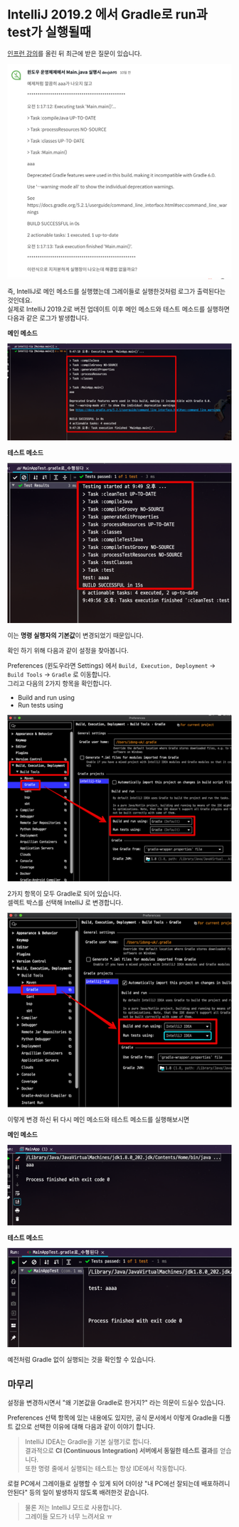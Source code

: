 # IntelliJ 2019.2 에서 Gradle로 run과 test가 실행될때

[인프런 강의](https://www.inflearn.com/course/intellij-guide)를 올린 뒤 최근에 받은 질문이 있습니다.  

![0](./images/0.png)

즉, IntelliJ로 메인 메소드를 실행했는데 그레이들로 실행한것처럼 로그가 출력된다는 것인데요.  
실제로 IntelliJ 2019.2로 버전 업데이트 이후 메인 메소드와 테스트 메소드를 실행하면 다음과 같은 로그가 발생합니다.  
  
**메인 메소드**

![1](./images/1.png)

**테스트 메소드**

![2](./images/2.png)

이는 **명령 실행자의 기본값**이 변경되었기 때문입니다.  
  
확인 하기 위해 다음과 같이 설정을 찾아봅니다.  
  
Preferences (윈도우라면 Settings) 에서 ```Build, Execution, Deployment``` -> ```Build Tools``` -> ```Gradle``` 로 이동합니다.  
그리고 다음의 2가지 항목을 확인합니다.

* Build and run using
* Run tests using

![3](./images/3.png)

2가지 항목이 모두 Gradle로 되어 있습니다.  
셀렉트 박스를 선택해 IntelliJ 로 변경합니다.

![4](./images/4.png)

이렇게 변경 하신 뒤 다시 메인 메소드와 테스트 메소드를 실행해보시면

**메인 메소드**

![5](./images/5.png)

**테스트 메소드**

![6](./images/6.png)

예전처럼 Gradle 없이 실행되는 것을 확인할 수 있습니다.  

## 마무리
  
설정을 변경하시면서 "왜 기본값을 Gradle로 한거지?" 라는 의문이 드실수 있습니다.  
  
Preferences 선택 항목에 있는 내용에도 있지만, 공식 문서에서 이렇게 Gradle을 디폴트 값으로 선택한 이유에 대해 다음과 같이 이야기 합니다.

> IntelliJ IDEA는 Gradle을 기본 실행기로 합니다.  
결과적으로 **CI (Continuous Integration) 서버에서 동일한 테스트 결과**를 얻습니다.  
또한 명령 줄에서 실행되는 테스트는 항상 IDE에서 작동합니다.

로컬 PC에서 그레이들로 실행할 수 있게 되어 더이상 "내 PC에선 잘되는데 배포하려니 안된다" 등의 일이 발생하지 않도록 배려한것 같습니다.  

> 물론 저는 IntelliJ 모드로 사용합니다.  
그레이들 모드가 너무 느려서요 ㅠ
